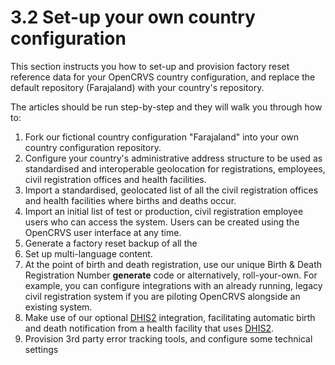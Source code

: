 # 3.2 Set-up your own country configuration

This section instructs you how to set-up and provision factory reset reference data for your OpenCRVS country configuration, and replace the default repository (Farajaland) with your country's repository.

The articles should be run step-by-step and they will walk you through how to:

1. Fork our fictional country configuration "Farajaland" into your own country configuration repository.
2. Configure your country's administrative address structure to be used as standardised and interoperable geolocation for registrations, employees, civil registration offices and health facilities.
3. Import a standardised, geolocated list of all the civil registration offices and health facilities where births and deaths occur.&#x20;
4. Import an initial list of test or production, civil registration employee users who can access the system.  Users can be created using the OpenCRVS user interface at any time.
5. Generate a factory reset backup of all the&#x20;
6. Set up multi-language content.
7. At the point of birth and death registration, use our unique Birth & Death Registration Number **generate** code or alternatively, roll-your-own.  For example, you can configure integrations with an already running, legacy civil registration system if you are piloting OpenCRVS alongside an existing system.
8. Make use of our optional [DHIS2](https://dhis2.org/) integration, facilitating automatic birth and death notification from a health facility that uses [DHIS2](https://dhis2.org/).
9. Provision 3rd party error tracking tools, and configure some technical settings
